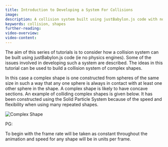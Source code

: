 ```yaml
---
title: Introduction to Developing a System For Collisions
image: 
description: A collision system built using justBabylon.js code with no physics engines
keywords: collision, shapes
further-reading:
video-overview:
video-content:
---
```



The aim of this series of tutorials is to consider how a collision system can be built using justBabylon.js code (ie no physics engines). Some of the issues involved in developing such a system are described. The ideas in this tutorial can be used to build a collision system of complex shapes. 

In this case a complex shape is one constructed from spheres of the same size in such a way that any one sphere 
is always in contact with at least one other sphere in the shape. A complex shape is likely to have concave sections. 
An example of colliding complex shapes is given below. It has been constructed using the Solid Particle System because of the speed and flexibility when using many repeated shapes.

![Complex Shape](/img/samples/collide1.jpg)

PG: <Playground id="#WLYB9#5" title="Complex Shapes Colliding" description="An example of complex shapes in collision."/>

To begin with the frame rate will be taken as constant throughout the animation and speed for any shape will be in units per frame.
  



